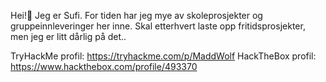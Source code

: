 Hei!👋
Jeg er Sufi. For tiden har jeg mye av skoleprosjekter og gruppeinnleveringer her inne.
Skal etterhvert laste opp fritidsprosjekter, men jeg er litt dårlig på det..

TryHackMe profil: https://tryhackme.com/p/MaddWolf
HackTheBox profil: https://www.hackthebox.com/profile/493370
